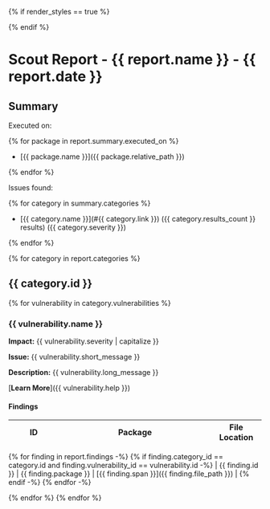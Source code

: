 {% if render_styles == true %}

<style>
  .markdown-body table {
    min-width: 100%;
    width: 100%;
    display: table;
  }
  thead {
    min-width: 100%;
    width: 100%;
  }
  th {
    min-width: 60%;
    width: 60%;
  }
  th:last-child {
    min-width: 20%;
    width: 20%;
  }
  th:first-child {
    min-width: 20%;
    width: 20%;
  }
</style>

{% endif %}

# Scout Report - {{ report.name }} - {{ report.date }}

## Summary

Executed on:

{% for package in report.summary.executed_on %}

- [{{ package.name }}]({{ package.relative_path }})

{% endfor %}

Issues found:

{% for category in summary.categories %}

- [{{ category.name }}](#{{ category.link }}) ({{ category.results_count }} results) ({{ category.severity }})

{% endfor %}

{% for category in report.categories %}

## {{ category.id }}

{% for vulnerability in category.vulnerabilities %}

### {{ vulnerability.name }}

**Impact:** {{ vulnerability.severity | capitalize }}

**Issue:** {{ vulnerability.short_message }}

**Description:** {{ vulnerability.long_message }}

[**Learn More**]({{ vulnerability.help }})

#### Findings

| ID  | Package | File Location |
| --- | ------- | ------------- |
{% for finding in report.findings -%}
{% if finding.category_id == category.id and finding.vulnerability_id == vulnerability.id -%}
| {{ finding.id }} | {{ finding.package }} | [{{ finding.span }}]({{ finding.file_path }}) |
{% endif -%}
{% endfor -%}

{% endfor %}
{% endfor %}
